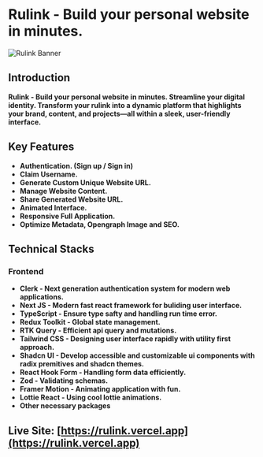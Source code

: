 # **Rulink - Build your personal website in minutes.**

![Rulink Banner](https://i.ibb.co/rfv6fyS/rulink-thumbnail.png)

## **Introduction**

**Rulink - Build your personal website in minutes. Streamline your digital identity. Transform your rulink into a dynamic platform that highlights your brand, content, and projects—all within a sleek, user-friendly interface.**

## **Key Features**

- **Authentication. (Sign up / Sign in)**
- **Claim Username.**
- **Generate Custom Unique Website URL.**
- **Manage Website Content.**
- **Share Generated Website URL.**
- **Animated Interface.**
- **Responsive Full Application.**
- **Optimize Metadata, Opengraph Image and SEO.**

## **Technical Stacks**

### **Frontend**

- **Clerk - Next generation authentication system for modern web applications.**
- **Next JS - Modern fast react framework for buliding user interface.**
- **TypeScript - Ensure type safty and handling run time error.**
- **Redux Toolkit - Global state management.**
- **RTK Query - Efficient api query and mutations.**
- **Tailwind CSS - Designing user interface rapidly with utility first approach.**
- **Shadcn UI - Develop accessible and customizable ui components with radix premitives and shadcn themes.**
- **React Hook Form - Handling form data efficiently.**
- **Zod - Validating schemas.**
- **Framer Motion - Animating application with fun.**
- **Lottie React - Using cool lottie animations.**
- **Other necessary packages**

## **Live Site: [https://rulink.vercel.app](https://rulink.vercel.app)**
